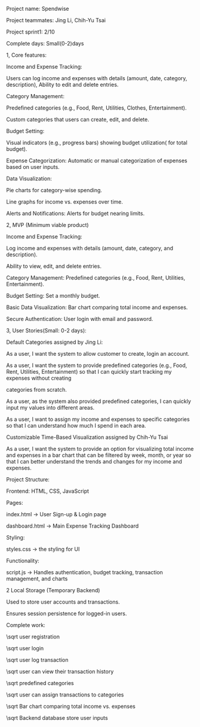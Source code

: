 Project name: Spendwise

Project teammates: Jing Li, Chih-Yu Tsai

Project sprint1: 2/10

Complete days: Small(0-2)days


1, Core features:

Income and Expense Tracking:

Users can log income and expenses with details (amount, date, category, description), Ability to edit and delete entries. 

Category Management:

Predefined categories (e.g., Food, Rent, Utilities, Clothes,  Entertainment).

Custom categories that users can create, edit, and delete.

Budget Setting:

Visual indicators (e.g., progress bars) showing budget utilization( for total budget).

Expense Categorization: Automatic or manual categorization of expenses based on user inputs.


Data Visualization:

Pie charts for category-wise spending.

Line graphs for income vs. expenses over time. 

Alerts and Notifications: Alerts for budget nearing limits.

2, MVP (Minimum viable product)

Income and Expense Tracking:

Log income and expenses with details (amount, date, category, and description).

Ability to view, edit, and delete entries.

 Category Management: Predefined categories (e.g., Food, Rent, Utilities, Entertainment).
 
 Budget Setting: Set a monthly budget.
 
 Basic Data Visualization: Bar chart comparing total income and expenses.
 
Secure Authentication: User login with email and password.

3, User Stories(Small: 0-2 days):

Default Categories assigned by Jing Li:

As a user, I want the system to allow customer to create, login an account.

As a user, I want the system to provide predefined categories (e.g., Food, Rent, Utilities, Entertainment) so that I can quickly start tracking my expenses without creating 

categories from scratch.

As a user, as the system also provided predefined categories, I can quickly input my values into different areas.

As a user, I want to assign my income and expenses to specific categories so that I can understand how much I spend in each area.

Customizable Time-Based Visualization assigned by Chih-Yu Tsai 

As a user, I want the system to provide an option for visualizing total income and expenses in a bar chart that can be filtered by week, month, or year so that I can better understand the trends and changes for my income and expenses.


Project Structure: 

Frontend: HTML, CSS, JavaScript

Pages:

index.html → User Sign-up & Login page

dashboard.html → Main Expense Tracking Dashboard

Styling:

styles.css → the styling for UI

Functionality:

script.js → Handles authentication, budget tracking, transaction management, and charts

2️ Local Storage (Temporary Backend)

Used to store user accounts and transactions.

Ensures session persistence for logged-in users.

Complete work: 

\sqrt  user registration

\sqrt  user login

\sqrt  user log transaction

\sqrt  user can view their transaction history

\sqrt  predefined categories 

\sqrt  user can assign transactions to categories

\sqrt  Bar chart comparing total income vs. expenses

\sqrt  Backend database store user inputs






